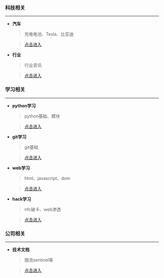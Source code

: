 ### 科技相关

------
- **汽车**

  > 充电电池、Tesla、比亚迪
   
  > [点击进入](https://github.com/mingren135/infos/tree/master/science/motor-car.md)

- **行业**

  > 行业资讯
   
  > [点击进入](https://github.com/mingren135/infos/tree/master/science/industry-info.md)
  
### 学习相关

------
- **python学习**

  > python基础、模块
   
  > [点击进入](https://github.com/mingren135/infos/tree/master/study/python.md)

- **git学习**

  > git基础
   
  > [点击进入](https://github.com/mingren135/infos/tree/master/study/git.md)
  
- **web学习**

  > html、javascript、dom
   
  > [点击进入](https://github.com/mingren135/infos/tree/master/study/web.md)

- **hack学习**

  > nfc破卡、web渗透
   
  > [点击进入](https://github.com/mingren135/infos/tree/master/study/hack.md)
  
### 公司相关

------
- **技术文档**

  > 限流sentinel等
   
  > [点击进入](https://github.com/mingren135/infos/tree/master/com/tech.md)
  
  
  
  
  
